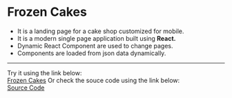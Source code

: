 # Frozen Cakes
* It is a landing page for a cake shop customized for mobile.
* It is a modern single page application built using **React.**
* Dynamic React Component are used to change pages.
* Components are loaded from json data dynamically.
***
Try it using the link below: <br />
[Frozen Cakes](https://shabbirjodhpur.github.io/frozen-cakes/)
Or check the souce code using the link below: <br />
[Source Code](https://github.com/Shabbirjodhpur/frozen-cakes)
